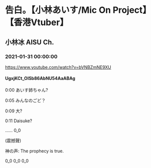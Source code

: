 # 告白。【小林あいす/Mic On Project】【香港Vtuber】

## 小林冰 AISU Ch. 

### 2021-01-31 00:00:00

https://www.youtube.com/watch?v=bVNBZmNE9XU

#### UgxjKCt_OlSb86AbNU54AaABAg

0:00 あいす姉ちゃん?

0:05 みんなのごど？

0:09 大?

0:11 Daisuke?

...... 0_0

(震撼聲)

神の声: The prophecy is true.

0_0     0_0     0_0

